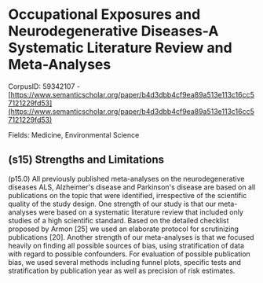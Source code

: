 # Occupational Exposures and Neurodegenerative Diseases-A Systematic Literature Review and Meta-Analyses

CorpusID: 59342107 - [https://www.semanticscholar.org/paper/b4d3dbb4cf9ea89a513e113c16cc57121229fd53](https://www.semanticscholar.org/paper/b4d3dbb4cf9ea89a513e113c16cc57121229fd53)

Fields: Medicine, Environmental Science

## (s15) Strengths and Limitations
(p15.0) All previously published meta-analyses on the neurodegenerative diseases ALS, Alzheimer's disease and Parkinson's disease are based on all publications on the topic that were identified, irrespective of the scientific quality of the study design. One strength of our study is that our meta-analyses were based on a systematic literature review that included only studies of a high scientific standard. Based on the detailed checklist proposed by Armon [25] we used an elaborate protocol for scrutinizing publications [20]. Another strength of our meta-analyses is that we focused heavily on finding all possible sources of bias, using stratification of data with regard to possible confounders. For evaluation of possible publication bias, we used several methods including funnel plots, specific tests and stratification by publication year as well as precision of risk estimates.
